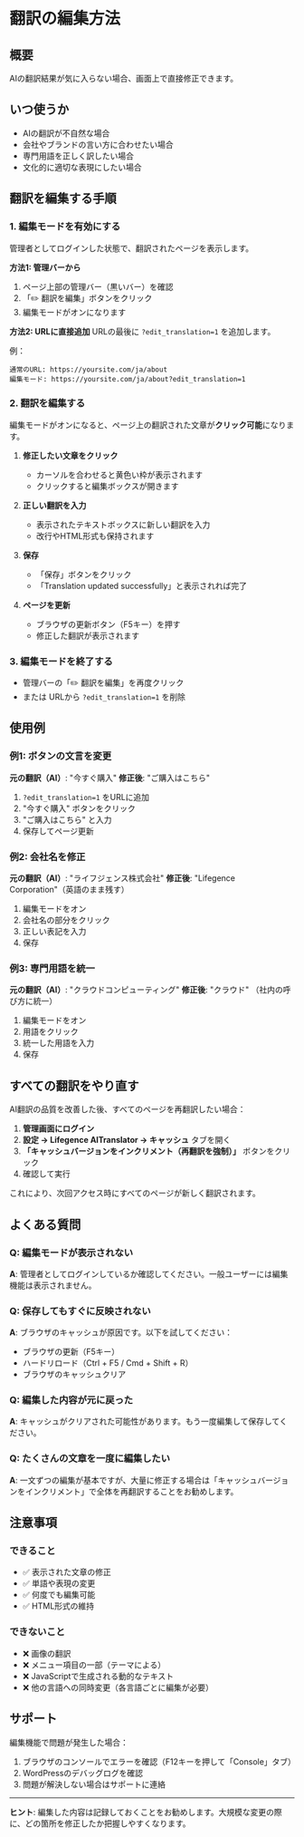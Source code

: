 # 翻訳の編集方法

## 概要

AIの翻訳結果が気に入らない場合、画面上で直接修正できます。

## いつ使うか

- AIの翻訳が不自然な場合
- 会社やブランドの言い方に合わせたい場合
- 専門用語を正しく訳したい場合
- 文化的に適切な表現にしたい場合

## 翻訳を編集する手順

### 1. 編集モードを有効にする

管理者としてログインした状態で、翻訳されたページを表示します。

**方法1: 管理バーから**
1. ページ上部の管理バー（黒いバー）を確認
2. 「✏️ 翻訳を編集」ボタンをクリック
3. 編集モードがオンになります

**方法2: URLに直接追加**
URLの最後に `?edit_translation=1` を追加します。

例：
```
通常のURL: https://yoursite.com/ja/about
編集モード: https://yoursite.com/ja/about?edit_translation=1
```

### 2. 翻訳を編集する

編集モードがオンになると、ページ上の翻訳された文章が**クリック可能**になります。

1. **修正したい文章をクリック**
   - カーソルを合わせると黄色い枠が表示されます
   - クリックすると編集ボックスが開きます

2. **正しい翻訳を入力**
   - 表示されたテキストボックスに新しい翻訳を入力
   - 改行やHTML形式も保持されます

3. **保存**
   - 「保存」ボタンをクリック
   - 「Translation updated successfully」と表示されれば完了

4. **ページを更新**
   - ブラウザの更新ボタン（F5キー）を押す
   - 修正した翻訳が表示されます

### 3. 編集モードを終了する

- 管理バーの「✏️ 翻訳を編集」を再度クリック
- または URLから `?edit_translation=1` を削除

## 使用例

### 例1: ボタンの文言を変更

**元の翻訳（AI）**: "今すぐ購入"
**修正後**: "ご購入はこちら"

1. `?edit_translation=1` をURLに追加
2. "今すぐ購入" ボタンをクリック
3. "ご購入はこちら" と入力
4. 保存してページ更新

### 例2: 会社名を修正

**元の翻訳（AI）**: "ライフジェンス株式会社"
**修正後**: "Lifegence Corporation"（英語のまま残す）

1. 編集モードをオン
2. 会社名の部分をクリック
3. 正しい表記を入力
4. 保存

### 例3: 専門用語を統一

**元の翻訳（AI）**: "クラウドコンピューティング"
**修正後**: "クラウド" （社内の呼び方に統一）

1. 編集モードをオン
2. 用語をクリック
3. 統一した用語を入力
4. 保存

## すべての翻訳をやり直す

AI翻訳の品質を改善した後、すべてのページを再翻訳したい場合：

1. **管理画面にログイン**
2. **設定 → Lifegence AITranslator → キャッシュ** タブを開く
3. **「キャッシュバージョンをインクリメント（再翻訳を強制）」** ボタンをクリック
4. 確認して実行

これにより、次回アクセス時にすべてのページが新しく翻訳されます。

## よくある質問

### Q: 編集モードが表示されない

**A**: 管理者としてログインしているか確認してください。一般ユーザーには編集機能は表示されません。

### Q: 保存してもすぐに反映されない

**A**: ブラウザのキャッシュが原因です。以下を試してください：
- ブラウザの更新（F5キー）
- ハードリロード（Ctrl + F5 / Cmd + Shift + R）
- ブラウザのキャッシュクリア

### Q: 編集した内容が元に戻った

**A**: キャッシュがクリアされた可能性があります。もう一度編集して保存してください。

### Q: たくさんの文章を一度に編集したい

**A**: 一文ずつの編集が基本ですが、大量に修正する場合は「キャッシュバージョンをインクリメント」で全体を再翻訳することをお勧めします。

## 注意事項

### できること
- ✅ 表示された文章の修正
- ✅ 単語や表現の変更
- ✅ 何度でも編集可能
- ✅ HTML形式の維持

### できないこと
- ❌ 画像の翻訳
- ❌ メニュー項目の一部（テーマによる）
- ❌ JavaScriptで生成される動的なテキスト
- ❌ 他の言語への同時変更（各言語ごとに編集が必要）

## サポート

編集機能で問題が発生した場合：

1. ブラウザのコンソールでエラーを確認（F12キーを押して「Console」タブ）
2. WordPressのデバッグログを確認
3. 問題が解決しない場合はサポートに連絡

---

**ヒント**: 編集した内容は記録しておくことをお勧めします。大規模な変更の際に、どの箇所を修正したか把握しやすくなります。
